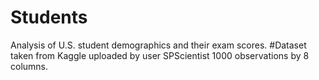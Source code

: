 # Students
Analysis of U.S. student demographics and their exam scores.
#Dataset taken from Kaggle uploaded by user SPScientist
1000 observations by 8 columns.
